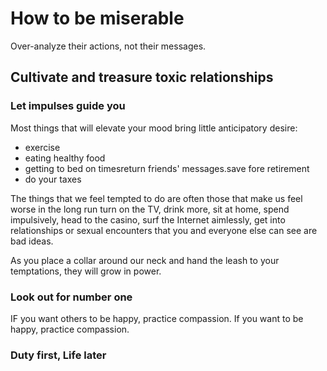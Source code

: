 # How to be miserable
Over-analyze their actions, not their messages. 

## Cultivate and treasure toxic relationships

### Let impulses guide you
Most things that will elevate your mood bring little anticipatory desire: 
- exercise
- eating healthy food 
- getting to bed on timesreturn friends' messages.save fore retirement
- do your taxes

The things that we feel tempted to do are often those that make us feel worse in the long run turn on the TV, drink more, sit at home, spend impulsively, head to the casino, surf the Internet aimlessly, get into relationships or sexual encounters that you and everyone else can see are bad ideas. 

As you place a collar around our neck and hand the leash to your temptations, they will grow in power.

### Look out for number one
IF you want others to be happy, practice compassion. If you want to be happy, practice compassion. 

### Duty first, Life later

